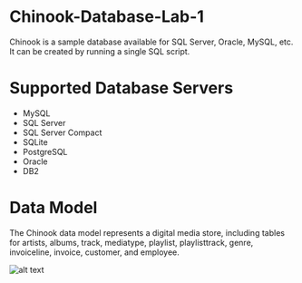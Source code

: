 # Chinook-Database-Lab-1

Chinook is a sample database available for SQL Server, Oracle, MySQL, etc. It can be created by running a single SQL script.

# Supported Database Servers
- MySQL
- SQL Server
- SQL Server Compact
- SQLite
- PostgreSQL
- Oracle
- DB2

# Data Model
The Chinook data model represents a digital media store, including tables for artists, albums, track, mediatype, playlist, playlisttrack, genre, invoiceline, invoice, customer, and employee.

![alt text](https://video.udacity-data.com/topher/2019/February/5c6164bf_chinook/chinook.png)
